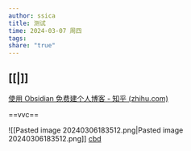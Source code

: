 ```yaml
---
author: ssica
title: 测试
time: 2024-03-07 周四
tags: 
share: "true"
---
```

[[|]]
---
[使用 Obsidian 免费建个人博客 - 知乎 (zhihu.com)](https://zhuanlan.zhihu.com/p/673413550)


 ==vvc== 


![[Pasted image 20240306183512.png|Pasted image 20240306183512.png]]
[cbd](obsidian://open?vault=cpp&file=00_Inbox%2Fassets%2FPasted%20image%2020240307215438.png)